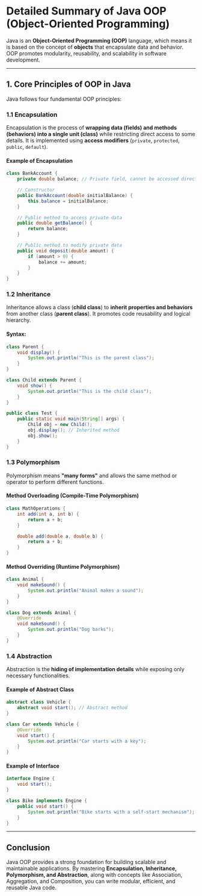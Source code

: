# **Detailed Summary of Java OOP (Object-Oriented Programming)**

Java is an **Object-Oriented Programming (OOP)** language, which means it is based on the concept of **objects** that encapsulate data and behavior. OOP promotes modularity, reusability, and scalability in software development.

---

## **1. Core Principles of OOP in Java**

Java follows four fundamental OOP principles:

### **1.1 Encapsulation**
Encapsulation is the process of **wrapping data (fields) and methods (behaviors) into a single unit (class)** while restricting direct access to some details. It is implemented using **access modifiers** (`private`, `protected`, `public`, `default`).

#### **Example of Encapsulation**
```java
class BankAccount {
    private double balance; // Private field, cannot be accessed directly

    // Constructor
    public BankAccount(double initialBalance) {
        this.balance = initialBalance;
    }

    // Public method to access private data
    public double getBalance() {
        return balance;
    }

    // Public method to modify private data
    public void deposit(double amount) {
        if (amount > 0) {
            balance += amount;
        }
    }
}
```

### **1.2 Inheritance**
Inheritance allows a class (**child class**) to **inherit properties and behaviors** from another class (**parent class**). It promotes code reusability and logical hierarchy.

#### **Syntax:**
```java
class Parent {
    void display() {
        System.out.println("This is the parent class");
    }
}

class Child extends Parent {
    void show() {
        System.out.println("This is the child class");
    }
}

public class Test {
    public static void main(String[] args) {
        Child obj = new Child();
        obj.display(); // Inherited method
        obj.show();
    }
}
```

### **1.3 Polymorphism**
Polymorphism means **"many forms"** and allows the same method or operator to perform different functions.

#### **Method Overloading (Compile-Time Polymorphism)**
```java
class MathOperations {
    int add(int a, int b) {
        return a + b;
    }

    double add(double a, double b) {
        return a + b;
    }
}
```

#### **Method Overriding (Runtime Polymorphism)**
```java
class Animal {
    void makeSound() {
        System.out.println("Animal makes a sound");
    }
}

class Dog extends Animal {
    @Override
    void makeSound() {
        System.out.println("Dog barks");
    }
}
```

### **1.4 Abstraction**
Abstraction is the **hiding of implementation details** while exposing only necessary functionalities.

#### **Example of Abstract Class**
```java
abstract class Vehicle {
    abstract void start(); // Abstract method
}

class Car extends Vehicle {
    @Override
    void start() {
        System.out.println("Car starts with a key");
    }
}
```

#### **Example of Interface**
```java
interface Engine {
    void start();
}

class Bike implements Engine {
    public void start() {
        System.out.println("Bike starts with a self-start mechanism");
    }
}
```

---

## **Conclusion**
Java OOP provides a strong foundation for building scalable and maintainable applications. By mastering **Encapsulation, Inheritance, Polymorphism, and Abstraction**, along with concepts like Association, Aggregation, and Composition, you can write modular, efficient, and reusable Java code.
